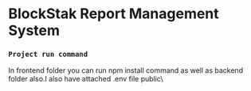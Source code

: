 # BlockStak Report Management System


### `Project run command`

In frontend folder you can run npm install command as well as backend folder also.I also have attached .env file public\



